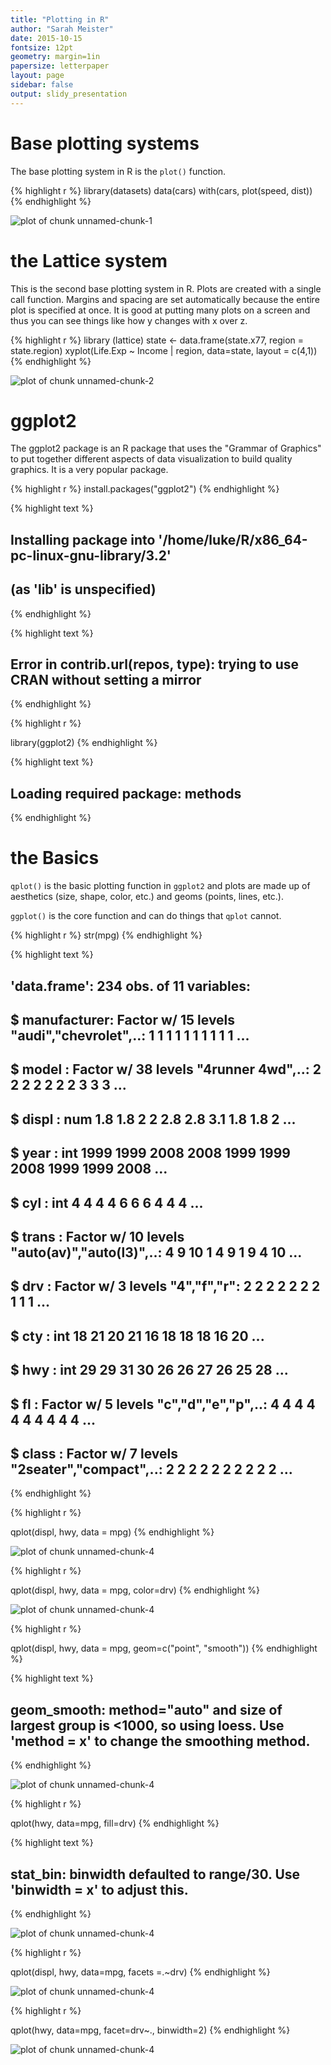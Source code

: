 ```yaml
---
title: "Plotting in R"
author: "Sarah Meister"
date: 2015-10-15
fontsize: 12pt
geometry: margin=1in
papersize: letterpaper
layout: page
sidebar: false
output: slidy_presentation
---
```


# Base plotting systems #

The base plotting system in R is the `plot()` function. 


{% highlight r %}
library(datasets)
data(cars)
with(cars, plot(speed, dist))
{% endhighlight %}

![plot of chunk unnamed-chunk-1](/images/unnamed-chunk-1-1.png) 

# the Lattice system #

This is the second base plotting system in R. Plots are created with a single call function. Margins and spacing are set automatically because the entire plot is specified at once. It is good at putting many plots on a screen and thus you can see things like how y changes with x over z. 


{% highlight r %}
library (lattice)
state <- data.frame(state.x77, region = state.region)
xyplot(Life.Exp ~ Income | region, data=state, layout = c(4,1))
{% endhighlight %}

![plot of chunk unnamed-chunk-2](/images/unnamed-chunk-2-1.png) 

# ggplot2 #

The ggplot2 package is an R package that uses the "Grammar of Graphics" to put together different aspects of data visualization to build quality graphics. It is a very popular package. 

 
 {% highlight r %}
 install.packages("ggplot2")
 {% endhighlight %}
 
 
 
 {% highlight text %}
 ## Installing package into '/home/luke/R/x86_64-pc-linux-gnu-library/3.2'
 ## (as 'lib' is unspecified)
 {% endhighlight %}
 
 
 
 {% highlight text %}
 ## Error in contrib.url(repos, type): trying to use CRAN without setting a mirror
 {% endhighlight %}
 
 
 
 {% highlight r %}
 
 library(ggplot2)
 {% endhighlight %}
 
 
 
 {% highlight text %}
 ## Loading required package: methods
 {% endhighlight %}
 
 # the Basics #
 
 `qplot()` is the basic plotting function in `ggplot2` and plots are made up of aesthetics (size, shape, color, etc.) and geoms (points, lines, etc.). 
 
 `ggplot()` is the core function and can do things that `qplot` cannot. 
 

{% highlight r %}
str(mpg)
{% endhighlight %}



{% highlight text %}
## 'data.frame':	234 obs. of  11 variables:
##  $ manufacturer: Factor w/ 15 levels "audi","chevrolet",..: 1 1 1 1 1 1 1 1 1 1 ...
##  $ model       : Factor w/ 38 levels "4runner 4wd",..: 2 2 2 2 2 2 2 3 3 3 ...
##  $ displ       : num  1.8 1.8 2 2 2.8 2.8 3.1 1.8 1.8 2 ...
##  $ year        : int  1999 1999 2008 2008 1999 1999 2008 1999 1999 2008 ...
##  $ cyl         : int  4 4 4 4 6 6 6 4 4 4 ...
##  $ trans       : Factor w/ 10 levels "auto(av)","auto(l3)",..: 4 9 10 1 4 9 1 9 4 10 ...
##  $ drv         : Factor w/ 3 levels "4","f","r": 2 2 2 2 2 2 2 1 1 1 ...
##  $ cty         : int  18 21 20 21 16 18 18 18 16 20 ...
##  $ hwy         : int  29 29 31 30 26 26 27 26 25 28 ...
##  $ fl          : Factor w/ 5 levels "c","d","e","p",..: 4 4 4 4 4 4 4 4 4 4 ...
##  $ class       : Factor w/ 7 levels "2seater","compact",..: 2 2 2 2 2 2 2 2 2 2 ...
{% endhighlight %}



{% highlight r %}

qplot(displ, hwy, data = mpg)
{% endhighlight %}

![plot of chunk unnamed-chunk-4](/images/unnamed-chunk-4-1.png) 

{% highlight r %}

qplot(displ, hwy, data = mpg, color=drv)
{% endhighlight %}

![plot of chunk unnamed-chunk-4](/images/unnamed-chunk-4-2.png) 

{% highlight r %}

qplot(displ, hwy, data = mpg, geom=c("point", "smooth"))
{% endhighlight %}



{% highlight text %}
## geom_smooth: method="auto" and size of largest group is <1000, so using loess. Use 'method = x' to change the smoothing method.
{% endhighlight %}

![plot of chunk unnamed-chunk-4](/images/unnamed-chunk-4-3.png) 

{% highlight r %}

qplot(hwy, data=mpg, fill=drv)
{% endhighlight %}



{% highlight text %}
## stat_bin: binwidth defaulted to range/30. Use 'binwidth = x' to adjust this.
{% endhighlight %}

![plot of chunk unnamed-chunk-4](/images/unnamed-chunk-4-4.png) 

{% highlight r %}

qplot(displ, hwy, data=mpg, facets =.~drv)
{% endhighlight %}

![plot of chunk unnamed-chunk-4](/images/unnamed-chunk-4-5.png) 

{% highlight r %}

qplot(hwy, data=mpg, facet=drv~., binwidth=2)
{% endhighlight %}

![plot of chunk unnamed-chunk-4](/images/unnamed-chunk-4-6.png) 
